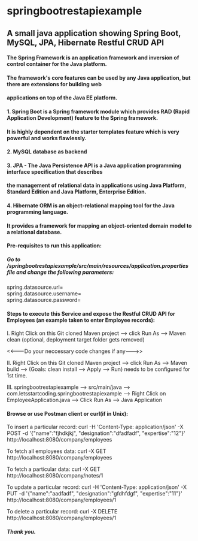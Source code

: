 # springbootrestapiexample

## A small java application showing Spring Boot, MySQL, JPA, Hibernate Restful CRUD API

#### The Spring Framework is an application framework and inversion of control container for the Java platform. 
#### The framework's core features can be used by any Java application, but there are extensions for building web 
#### applications on top of the Java EE platform.

#### 1. Spring Boot is a Spring framework module which provides RAD (Rapid Application Development) feature to the Spring framework. 
#### It is highly dependent on the starter templates feature which is very powerful and works flawlessly.

#### 2. MySQL database as backend

#### 3. JPA - The Java Persistence API is a Java application programming interface specification that describes 
#### the management of relational data in applications using Java Platform, Standard Edition and Java Platform, Enterprise Edition.

#### 4. Hibernate ORM is an object-relational mapping tool for the Java programming language. 
#### It provides a framework for mapping an object-oriented domain model to a relational database.

#### Pre-requisites to run this application:
##### Go to /springbootrestapiexample/src/main/resources/application.properties file and change the following parameters:

spring.datasource.url= <br />
spring.datasource.username= <br />
spring.datasource.password= 


#### Steps to execute this Service and expose the Restful CRUD API for Employees (an example taken to enter Employee records):
I. Right Click on this Git cloned Maven project --> click Run As --> Maven clean (optional, deployment target folder gets removed)

<<---Do your neccessary code changes if any--->>

II. Right Click on this Git cloned Maven project --> click Run As --> Maven build --> (Goals: clean install --> Apply --> Run) needs to be configured for 1st time. 

III. springbootrestapiexample --> src/main/java --> com.letsstartcoding.springbootrestapiexample 
                                                       --> Right Click on EmployeeApplication.java --> Click Run As --> Java Application

#### Browse or use Postman client or curl(if in Unix):

To insert a particular record:
curl -H 'Content-Type: application/json' -X POST -d '{"name":"fjhdkjkj", "designation":"dfadfadf", "expertise":"12"}' http://localhost:8080/company/employees

To fetch all employees data:
curl -X GET http://localhost:8080/company/employees

To fetch a particular data:
curl -X GET http://localhost:8080/company/notes/1

To update a particular record:
curl -H 'Content-Type: application/json' -X PUT -d '{"name":"aadfadf", "designation":"gfdhfdgf", "expertise":"11"}' http://localhost:8080/company/employees/1

To delete a particular record:
curl -X DELETE http://localhost:8080/company/employees/1


##### Thank you.
